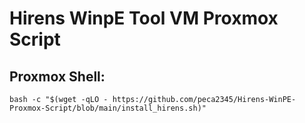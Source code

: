 # Hirens WinpE Tool VM Proxmox Script

## Proxmox Shell:
```
bash -c "$(wget -qLO - https://github.com/peca2345/Hirens-WinPE-Proxmox-Script/blob/main/install_hirens.sh)"
```






